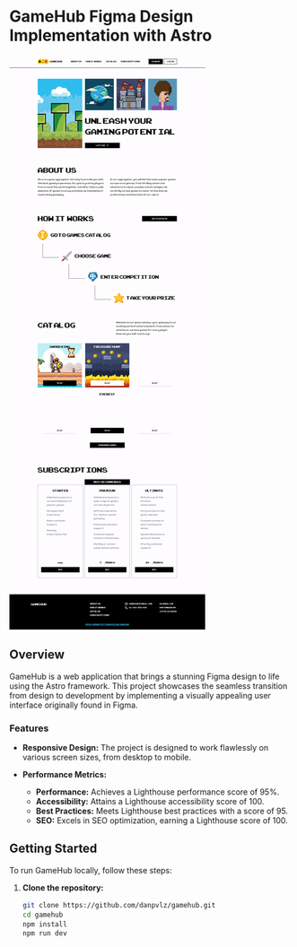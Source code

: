 # GameHub Figma Design Implementation with Astro

![GameHub Screenshot](gamehub.png)

## Overview

GameHub is a web application that brings a stunning Figma design to life using the Astro framework. This project showcases the seamless transition from design to development by implementing a visually appealing user interface originally found in Figma.

### Features

- **Responsive Design:** The project is designed to work flawlessly on various screen sizes, from desktop to mobile.

- **Performance Metrics:**
  - **Performance:** Achieves a Lighthouse performance score of 95%.
  - **Accessibility:** Attains a Lighthouse accessibility score of 100.
  - **Best Practices:** Meets Lighthouse best practices with a score of 95.
  - **SEO:** Excels in SEO optimization, earning a Lighthouse score of 100.

## Getting Started

To run GameHub locally, follow these steps:

1. **Clone the repository:**

   ```bash
   git clone https://github.com/danpvlz/gamehub.git
   cd gamehub
   npm install
   npm run dev
